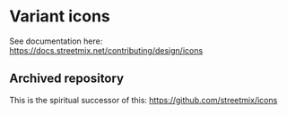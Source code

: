 # Variant icons

See documentation here: https://docs.streetmix.net/contributing/design/icons

## Archived repository

This is the spiritual successor of this: https://github.com/streetmix/icons
